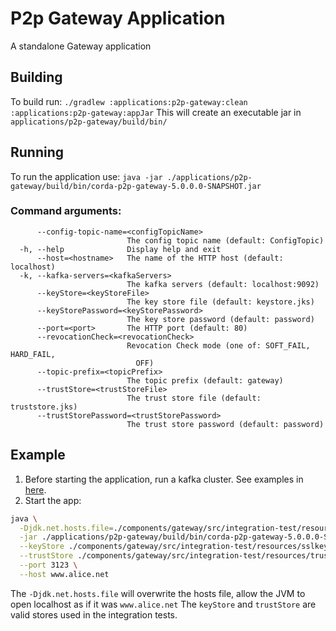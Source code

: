 # P2p Gateway Application
A standalone Gateway application

## Building
To build run:
`./gradlew :applications:p2p-gateway:clean :applications:p2p-gateway:appJar`
This will create an executable jar in `applications/p2p-gateway/build/bin/` 

## Running
To run the application use:
`java -jar ./applications/p2p-gateway/build/bin/corda-p2p-gateway-5.0.0.0-SNAPSHOT.jar`

### Command arguments:
```
      --config-topic-name=<configTopicName>
                          The config topic name (default: ConfigTopic)
  -h, --help              Display help and exit
      --host=<hostname>   The name of the HTTP host (default: localhost)
  -k, --kafka-servers=<kafkaServers>
                          The kafka servers (default: localhost:9092)
      --keyStore=<keyStoreFile>
                          The key store file (default: keystore.jks)
      --keyStorePassword=<keyStorePassword>
                          The key store password (default: password)
      --port=<port>       The HTTP port (default: 80)
      --revocationCheck=<revocationCheck>
                          Revocation Check mode (one of: SOFT_FAIL, HARD_FAIL,
                            OFF)
      --topic-prefix=<topicPrefix>
                          The topic prefix (default: gateway)
      --trustStore=<trustStoreFile>
                          The trust store file (default: truststore.jks)
      --trustStorePassword=<trustStorePassword>
                          The trust store password (default: password)
```

## Example
1. Before starting the application, run a kafka cluster. See examples in [here](../../libs/messaging/kafka-messaging-impl/src/kafka-integration-test/README.md).
2. Start the app:
```bash
java \
  -Djdk.net.hosts.file=./components/gateway/src/integration-test/resources/hosts \
  -jar ./applications/p2p-gateway/build/bin/corda-p2p-gateway-5.0.0.0-SNAPSHOT.jar \
  --keyStore ./components/gateway/src/integration-test/resources/sslkeystore_alice.jks \
  --trustStore ./components/gateway/src/integration-test/resources/truststore.jks \
  --port 3123 \
  --host www.alice.net
```

The `-Djdk.net.hosts.file` will overwrite the hosts file, allow the JVM to open localhost as if it was `www.alice.net`
The `keyStore` and `trustStore` are valid stores used in the integration tests.
